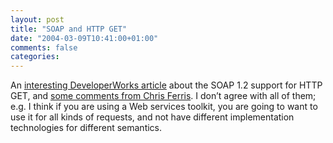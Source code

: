 ```yaml
---
layout: post
title: "SOAP and HTTP GET"
date: "2004-03-09T10:41:00+01:00"
comments: false
categories: 
---
```


<p>An <a href="http://www-106.ibm.com/developerworks/xml/library/x-tipgetr.html?ca=drs-x1004">interesting DeveloperWorks article</a>  about the SOAP 1.2 support for HTTP GET, and <a href="http://webpages.charter.net/chrisfer/archives/2004_03_01_oldrants.html#107865506335322033">some comments from Chris Ferris</a>. I don&#8217;t agree with all of them; e.g. I think if you are using a Web services toolkit, you are going to want to use it for all kinds of requests, and not have different implementation technologies for different semantics.</p>



